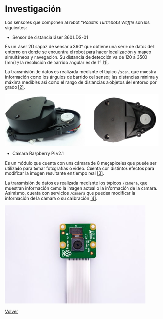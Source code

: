 # Investigación

Los sensores que componen al robot **Robotis Turtlebot3 Waffle* son los siguientes:

+ Sensor de distancia láser 360 LDS-01

Es un láser 2D capaz de sensar a 360° que obtiene una serie de datos del entorno en donde se encuentra el robot para hacer localización y mapeo simultáneos y navegación. Su distancia de detección va de 120 a 3500 [mm] y la resolución de barrido angular es de 1° [[1]](../readme.md#referencias#1).

La transmisión de datos es realizada mediante el tópico `/scan`, que muestra información como los ángulos de barrido del sensor, las distancias mínima y máxima medibles así como el rango de distancias a objetos del entorno por grado [[2]](../readme.md#referencias#2).

![sensorlaser](../images/lds.png "Sensor de distancia láser 360 LDS-01")  

+ Cámara Raspberry Pi v2.1

Es un módulo que cuenta con una cámara de 8 megapixeles que puede ser utilizado para tomar fotografías o video. Cuenta con distintos efectos para modificar la imagen resultante en tiempo real [[3]](../readme.md#referencias#3).

La transmisión de datos es realizada mediante los tópicos `/camera`, que muestran información como la imagen actual o la información de la cámara. Asimismo, cuenta con servicios `/camera` que pueden modificar la información de la cámara o su calibración [[4]](../readme.md#referencias#4).

![camara](../images/Pi-Camera-front.jpg "Cámara Raspberry Pi v2.1")

[Volver](../)